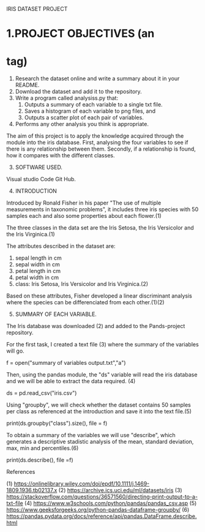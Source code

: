 IRIS DATASET PROJECT

# 1.PROJECT OBJECTIVES (an<h1>tag)

 1. Research the dataset online and write a summary about it in your README.
 2. Download the dataset and add it to the repository.
 3. Write a program called analysiss.py that:
    1. Outputs a summary of each variable to a single txt file.
    2. Saves a histogram of each variable to png files, and
    3. Outputs a scatter plot of each pair of variables.
 4. Performs any other analysis you think is appropriate.

The aim of this project is to apply the knowledge acquired through the module into the iris database. 
First, analysing the four variables to see if there is any relationship between them.
Secondly, if a relationship is found, how it compares with the different classes. 

3. SOFTWARE USED.

Visual studio Code
Git Hub.

4. INTRODUCTION

Introduced by Ronald Fisher in his paper "The use of multiple measurements in taxonomic problems", it includes three iris species with 50 samples each and also some properties about each flower.(1)

The three classes in the data set are the Iris Setosa, the Iris Versicolor and the Iris Virginica.(1)

The attributes described in the dataset are: 
  1. sepal length in cm
  2. sepal width in cm
  3. petal length in cm
  4. petal width in cm
  5. class: Iris Setosa, Iris Versicolor and Iris Virginica.(2)

Based on these attributes, Fisher developed a linear discriminant analysis where the species can be differenciated from each other.(1)(2)

5. SUMMARY OF EACH VARIABLE.

The Iris database was downloaded (2) and added to the Pands-project repository.

For the first task, I created a text file (3) where the summary of the variables will go.

   f = open("summary of variables output.txt","a") 

Then, using the pandas module, the "ds" variable will read the iris database and we will be able to extract the data required. (4)

   ds = pd.read_csv("iris.csv")

Using "groupby", we will check whether the dataset contains 50 samples per class as referenced at the introduction and save it into the text file.(5)

   print(ds.groupby("class").size(), file = f)

To obtain a summary of the variables we will use "describe", which generates a descriptive stadistic analysis of the mean, standard deviation, max, min and percentiles.(6)

   print(ds.describe(), file =f)






References

(1) https://onlinelibrary.wiley.com/doi/epdf/10.1111/j.1469-1809.1936.tb02137.x
(2) https://archive.ics.uci.edu/ml/datasets/iris
(3) https://stackoverflow.com/questions/36571560/directing-print-output-to-a-txt-file
(4) https://www.w3schools.com/python/pandas/pandas_csv.asp
(5) https://www.geeksforgeeks.org/python-pandas-dataframe-groupby/
(6) https://pandas.pydata.org/docs/reference/api/pandas.DataFrame.describe.html
